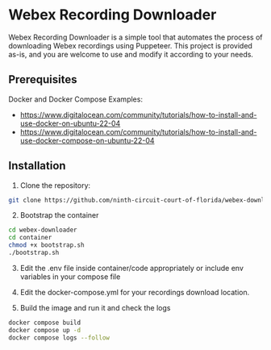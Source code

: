 # Webex Recording Downloader

Webex Recording Downloader is a simple tool that automates the process of downloading Webex recordings using Puppeteer. This project is provided as-is, and you are welcome to use and modify it according to your needs.

## Prerequisites
Docker and Docker Compose
Examples:
- https://www.digitalocean.com/community/tutorials/how-to-install-and-use-docker-on-ubuntu-22-04
- https://www.digitalocean.com/community/tutorials/how-to-install-and-use-docker-compose-on-ubuntu-22-04

## Installation

1. Clone the repository:
```bash
git clone https://github.com/ninth-circuit-court-of-florida/webex-downloader.git
```

2. Bootstrap the container
```bash
cd webex-downloader
cd container
chmod +x bootstrap.sh
./bootstrap.sh
```

3. Edit the .env file inside container/code appropriately or include env variables in your compose file

4. Edit the docker-compose.yml for your recordings download location.

5. Build the image and run it and check the logs
```bash
docker compose build
docker compose up -d
docker compose logs --follow
```
